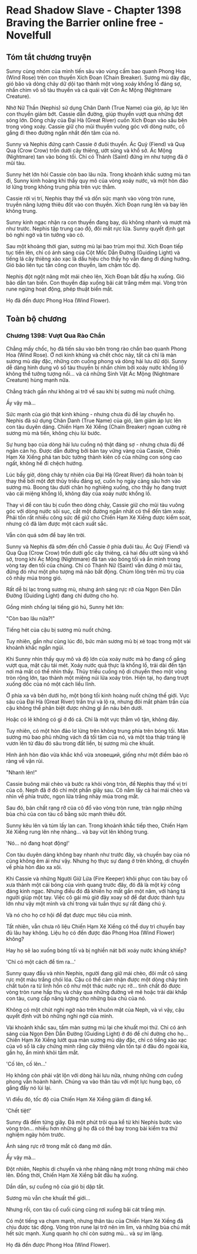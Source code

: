 # Read Shadow Slave - Chapter 1398 Braving the Barrier online free - Novelfull

## Tóm tắt chương truyện

Sunny cùng nhóm của mình tiến sâu vào vùng cấm bao quanh Phong Hoa (Wind Rose) trên con thuyền Xích Đoạn (Chain Breaker). Sương mù dày đặc, gió bão và dòng chảy dữ dội tạo thành một vòng xoáy khổng lồ đáng sợ, nhấn chìm vô số tàu thuyền và cả quái vật Cơn Ác Mộng (Nightmare Creature).

Nhờ Nữ Thần (Nephis) sử dụng Chân Danh (True Name) của gió, áp lực lên con thuyền giảm bớt. Cassie dẫn đường, giúp thuyền vượt qua những đợt sóng lớn. Dòng chảy của Đại Hà (Great River) cuốn Xích Đoạn vào sâu bên trong vòng xoáy. Cassie giữ cho mũi thuyền vuông góc với dòng nước, cố gắng đi theo đường ngắn nhất đến tâm của nó.

Sunny và Nephis đứng cạnh Cassie ở đuôi thuyền. Ác Quỷ (Fiend) và Quạ Quạ (Crow Crow) trốn dưới cây thiêng, ướt sũng và khổ sở. Ác Mộng (Nightmare) tan vào bóng tối. Chỉ có Thánh (Saint) đứng im như tượng đá ở mũi tàu.

Sunny hét lớn hỏi Cassie còn bao lâu nữa. Trong khoảnh khắc sương mù tan đi, Sunny kinh hoàng khi thấy quy mô của vòng xoáy nước, và một hòn đảo lơ lửng trong không trung phía trên vực thẳm.

Cassie rời vị trí, Nephis thay thế và dồn sức mạnh vào vòng tròn rune, truyền năng lượng thiêu đốt vào con thuyền. Xích Đoạn rung lên và bay lên không trung.

Sunny kinh ngạc nhận ra con thuyền đang bay, dù không nhanh và mượt mà như trước. Nephis tập trung cao độ, đôi mắt rực lửa. Sunny quyết định gạt bỏ nghi ngờ và tin tưởng vào cô.

Sau một khoảng thời gian, sương mù lại bao trùm mọi thứ. Xích Đoạn tiếp tục tiến lên, chỉ có ánh sáng của Cột Mốc Dẫn Đường (Guiding Light) và tiếng lá cây thiêng xào xạc là dấu hiệu cho thấy họ vẫn đang đi đúng hướng. Gió bão liên tục tấn công con thuyền, làm chậm tốc độ.

Nephis đột ngột nâng một mái chèo lên, Xích Đoạn bắt đầu hạ xuống. Gió bão dần tan biến. Con thuyền đáp xuống bãi cát trắng mềm mại. Vòng tròn rune ngừng hoạt động, phép thuật biến mất.

Họ đã đến được Phong Hoa (Wind Flower).

## Toàn bộ chương

### Chương 1398: Vượt Qua Rào Chắn

Chẳng mấy chốc, họ đã tiến sâu vào bên trong rào chắn bao quanh Phong Hoa (Wind Rose). Ở nơi kinh khủng và chết chóc này, tất cả chỉ là màn sương mù dày đặc, những cơn cuồng phong và dòng hải lưu dữ dội. Sunny dễ dàng hình dung vô số tàu thuyền bị nhấn chìm bởi xoáy nước khổng lồ không thể tưởng tượng nổi... và cả những Sinh Vật Ác Mộng (Nightmare Creature) hùng mạnh nữa.

Chẳng trách gần như không ai trở về sau khi bị sương mù nuốt chửng.

Ấy vậy mà...

Sức mạnh của gió thật kinh khủng - nhưng chưa đủ để lay chuyển họ. Nephis đã sử dụng Chân Danh (True Name) của gió, làm giảm áp lực lên con tàu duyên dáng. Chiến Hạm Xé Xiềng (Chain Breaker) ngoan cường rẽ sương mù mà tiến, không chịu lùi bước.

Sự hung bạo của dòng hải lưu cuồng nộ thật đáng sợ - nhưng chưa đủ để ngăn cản họ. Được dẫn đường bởi bàn tay vững vàng của Cassie, Chiến Hạm Xé Xiềng phá tan bức tường thành kiên cố của những con sóng cao ngất, không hề đi chệch hướng.

Lúc bấy giờ, dòng chảy tự nhiên của Đại Hà (Great River) đã hoàn toàn bị thay thế bởi một đợt thủy triều đáng sợ, cuốn họ ngày càng sâu hơn vào sương mù. Boong tàu dưới chân họ nghiêng xuống, cho thấy họ đang trượt vào cái miệng khổng lồ, không đáy của xoáy nước khổng lồ.

Thay vì để con tàu bị cuốn theo dòng chảy, Cassie giữ cho mũi tàu vuông góc với dòng nước sôi sục, cắt một đường ngắn nhất có thể đến tâm xoáy. Phải tốn rất nhiều công sức để giữ cho Chiến Hạm Xé Xiềng được kiểm soát, nhưng cô đã làm được một cách xuất sắc.

Vẫn còn quá sớm để bay lên trời.

Sunny và Nephis đã sớm đến chỗ Cassie ở phía đuôi tàu. Ác Quỷ (Fiend) và Quạ Quạ (Crow Crow) trốn dưới gốc cây thiêng, cả hai đều ướt sũng và khổ sở, trong khi Ác Mộng (Nightmare) đã tan vào bóng tối và ẩn mình trong vòng tay đen tối của chúng. Chỉ có Thánh Nữ (Saint) vẫn đứng ở mũi tàu, đứng đó như một pho tượng mã não bất động. Chùm lông trên mũ trụ của cô nhảy múa trong gió.

Rất dễ bị lạc trong sương mù, nhưng ánh sáng rực rỡ của Ngọn Đèn Dẫn Đường (Guiding Light) đang chỉ đường cho họ.

Gồng mình chống lại tiếng gió hú, Sunny hét lớn:

"Còn bao lâu nữa?!"

Tiếng hét của cậu bị sương mù nuốt chửng.

Tuy nhiên, gần như cùng lúc đó, bức màn sương mù bị xé toạc trong một vài khoảnh khắc ngắn ngủi.

Khi Sunny nhìn thấy quy mô và độ lớn của xoáy nước mà họ đang cố gắng vượt qua, mặt cậu tái mét. Xoáy nước quả thực là khổng lồ, trải dài đến tận nơi mà mắt có thể nhìn thấy. Thủy triều cuồng nộ di chuyển theo một vòng tròn rộng lớn, tạo thành một miệng núi lửa xoáy tròn. Hiện tại, họ đang trượt xuống dốc của nó một cách liều lĩnh.

Ở phía xa và bên dưới họ, một bóng tối kinh hoàng nuốt chửng thế giới. Vực sâu của Đại Hà (Great River) trần trụi và lộ ra, nhưng đôi mắt phàm trần của cậu không thể phân biệt được những gì ẩn náu bên dưới.

Hoặc có lẽ không có gì ở đó cả. Chỉ là một vực thẳm vô tận, không đáy.

Tuy nhiên, có một hòn đảo lơ lửng trên không trung phía trên bóng tối. Màn sương mù bao phủ những vách đá tối tăm của nó, và một tòa tháp tráng lệ vươn lên từ đâu đó sâu trong đất liền, bị sương mù che khuất.

Hình ảnh hòn đảo vừa khắc khổ vừa зловещий, giống như một điềm báo rõ ràng về vận rủi.

"Nhanh lên!"

Cassie buông mái chèo và bước ra khỏi vòng tròn, để Nephis thay thế vị trí của cô. Neph đã ở đó chỉ một phần giây sau. Cô nắm lấy cả hai mái chèo và nhìn về phía trước, ngọn lửa trắng nhảy múa trong mắt.

Sau đó, bản chất rạng rỡ của cô đổ vào vòng tròn rune, tràn ngập những bùa chú của con tàu cổ bằng sức mạnh thiêu đốt.

Sunny kêu lên và túm lấy lan can. Trong khoảnh khắc tiếp theo, Chiến Hạm Xé Xiềng rung lên nhẹ nhàng... và bay vút lên không trung.

'Nó... nó đang hoạt động!'

Con tàu duyên dáng không bay nhanh như trước đây, và chuyến bay của nó cũng không êm ái như vậy. Nhưng họ thực sự đang ở trên không, di chuyển về phía hòn đảo xa xôi.

Khi Cassie và những Người Giữ Lửa (Fire Keeper) khôi phục con tàu bay cổ xưa thành một cái bóng của vinh quang trước đây, đó đã là một kỳ công đáng kinh ngạc. Nhưng điều đó đã khiến họ mất gần một năm, với hàng tá người giúp một tay. Việc cô gái mù giờ đây xoay sở để đạt được thành tựu lớn như vậy một mình và chỉ trong vài tuần thực sự rất đáng chú ý.

Và nó cho họ cơ hội để đạt được mục tiêu của mình.

Tất nhiên, vẫn chưa rõ liệu Chiến Hạm Xé Xiềng có thể duy trì chuyến bay đủ lâu hay không. Liệu họ có đến được đảo Phong Hoa (Wind Flower) không?

Hay họ sẽ lao xuống bóng tối và bị nghiền nát bởi xoáy nước khủng khiếp?

'Chỉ có một cách để tìm ra...'

Sunny quay đầu và nhìn Nephis, người đang giữ mái chèo, đôi mắt cô sáng rực một màu trắng chói lóa. Cậu có thể cảm nhận được một dòng chảy tinh chất tuôn ra từ linh hồn cô như một thác nước rực rỡ... tinh chất đó được vòng tròn rune hấp thụ và chảy qua những đường vẽ mê hoặc trải dài khắp con tàu, cung cấp năng lượng cho những bùa chú của nó.

Không có một chút nghi ngờ nào trên khuôn mặt của Neph, và vì vậy, cậu quyết định vứt bỏ những nghi ngờ của mình.

Vài khoảnh khắc sau, tấm màn sương mù lại che khuất mọi thứ. Chỉ có ánh sáng của Ngọn Đèn Dẫn Đường (Guiding Light) ở đó để chỉ đường cho họ... Chiến Hạm Xé Xiềng lướt qua màn sương mù dày đặc, chỉ có tiếng xào xạc của vô số lá cây chứng minh rằng cây thiêng vẫn tồn tại ở đâu đó ngoài kia, gần họ, ẩn mình khỏi tầm mắt.

'Cố lên, cố lên...'

Họ không còn phải vật lộn với dòng hải lưu nữa, nhưng những cơn cuồng phong vẫn hoành hành. Chúng va vào thân tàu với một lực hung bạo, cố gắng đẩy nó lùi lại.

Vì điều đó, tốc độ của Chiến Hạm Xé Xiềng giảm đi đáng kể.

'Chết tiệt!'

Sunny đã đếm từng giây. Đã một phút trôi qua kể từ khi Nephis bước vào vòng tròn... nhiều hơn những gì họ đã có thể bay trong bài kiểm tra thử nghiệm ngày hôm trước.

Ánh sáng rực rỡ trong mắt cô đang mờ dần.

Ấy vậy mà...

Đột nhiên, Nephis di chuyển và nhẹ nhàng nâng một trong những mái chèo lên. Đồng thời, Chiến Hạm Xé Xiềng bắt đầu hạ xuống.

Dần dần, sự cuồng nộ của gió bị dập tắt.

Sương mù vẫn che khuất thế giới...

Nhưng rồi, con tàu cổ cuối cùng cũng rơi xuống bãi cát trắng mịn.

Có một tiếng va chạm mạnh, nhưng thân tàu của Chiến Hạm Xé Xiềng đã chịu được tác động. Vòng tròn rune lại trở nên im lìm, và những bùa chú mất hết sức mạnh. Xung quanh họ chỉ còn sương mù... và sự im lặng.

Họ đã đến được Phong Hoa (Wind Flower).
